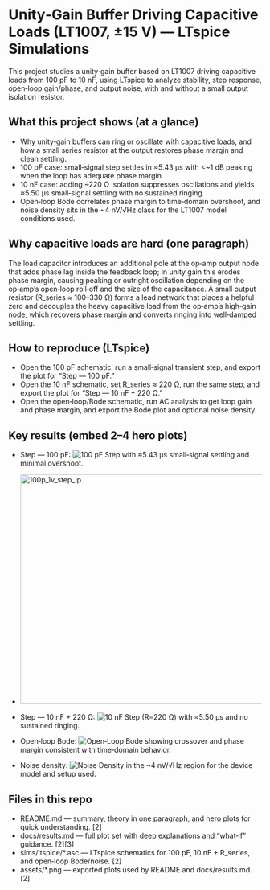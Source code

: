 # Unity‑Gain Buffer Driving Capacitive Loads (LT1007, ±15 V) — LTspice Simulations

This project studies a unity‑gain buffer based on LT1007 driving capacitive loads from 100 pF to 10 nF, using LTspice to analyze stability, step response, open‑loop gain/phase, and output noise, with and without a small output isolation resistor. 

## What this project shows (at a glance)
- Why unity‑gain buffers can ring or oscillate with capacitive loads, and how a small series resistor at the output restores phase margin and clean settling. 
- 100 pF case: small‑signal step settles in ≈5.43 µs with <~1 dB peaking when the loop has adequate phase margin. 
- 10 nF case: adding ~220 Ω isolation suppresses oscillations and yields ≈5.50 µs small‑signal settling with no sustained ringing. 
- Open‑loop Bode correlates phase margin to time‑domain overshoot, and noise density sits in the ~4 nV/√Hz class for the LT1007 model conditions used. 

## Why capacitive loads are hard (one paragraph)
The load capacitor introduces an additional pole at the op‑amp output node that adds phase lag inside the feedback loop; in unity gain this erodes phase margin, causing peaking or outright oscillation depending on the op‑amp’s open‑loop roll‑off and the size of the capacitance. 
A small output resistor (R_series ≈ 100–330 Ω) forms a lead network that places a helpful zero and decouples the heavy capacitive load from the op‑amp’s high‑gain node, which recovers phase margin and converts ringing into well‑damped settling. 

## How to reproduce (LTspice)
- Open the 100 pF schematic, run a small‑signal transient step, and export the plot for “Step — 100 pF.” 
- Open the 10 nF schematic, set R_series ≈ 220 Ω, run the same step, and export the plot for “Step — 10 nF + 220 Ω.”  
- Open the open‑loop/Bode schematic, run AC analysis to get loop gain and phase margin, and export the Bode plot and optional noise density. 

## Key results (embed 2–4 hero plots)
- Step — 100 pF: ![100 pF Step](assets/step_100pF.png) with ≈5.43 µs small‑signal settling and minimal overshoot.
- <img width="959" height="457" alt="100p_1v_step_ip" src="https://github.com/user-attachments/assets/594cdc2e-e338-49cf-9d4f-88899152fa0f" />

 
- Step — 10 nF + 220 Ω: ![10 nF Step (R=220 Ω)](assets/step_10nF_Rseries220.png) with ≈5.50 µs and no sustained ringing. 
- Open‑loop Bode: ![Open‑Loop Bode](assets/bode_openloop.png) showing crossover and phase margin consistent with time‑domain behavior. 
- Noise density: ![Noise Density](assets/noise_density.png) in the ~4 nV/√Hz region for the device model and setup used. 








## Files in this repo
- README.md — summary, theory in one paragraph, and hero plots for quick understanding. [2]  
- docs/results.md — full plot set with deep explanations and “what‑if” guidance. [2][3]  
- sims/ltspice/*.asc — LTspice schematics for 100 pF, 10 nF + R_series, and open‑loop Bode/noise. [2]  
- assets/*.png — exported plots used by README and docs/results.md. [2]
